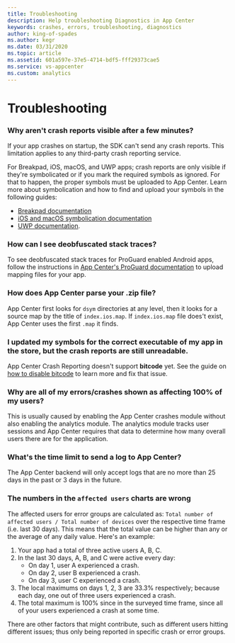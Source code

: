 ```yaml
---
title: Troubleshooting
description: Help troubleshooting Diagnostics in App Center
keywords: crashes, errors, troubleshooting, diagnostics
author: king-of-spades
ms.author: kegr
ms.date: 03/31/2020
ms.topic: article
ms.assetid: 601a597e-37e5-4714-bdf5-fff29373cae5
ms.service: vs-appcenter
ms.custom: analytics
---
```


# Troubleshooting

### Why aren't crash reports visible after a few minutes?
If your app crashes on startup, the SDK can't send any crash reports. This limitation applies to any third-party crash reporting service.

For Breakpad, iOS, macOS, and UWP apps; crash reports are only visible if they're symbolicated or if you mark the required symbols as ignored. For that to happen, the proper symbols must be uploaded to App Center. Learn more about symbolication and how to find and upload your symbols in the following guides:

- [Breakpad documentation](~/diagnostics/Android-NDK.md)
- [iOS and macOS symbolication documentation](~/diagnostics/iOS-symbolication.md)
- [UWP documentation](~/diagnostics/windows-support.md#symbolication).

### How can I see deobfuscated stack traces?
To see deobfuscated stack traces for ProGuard enabled Android apps, follow the instructions in [App Center's ProGuard documentation](~/diagnostics/Android-ProGuard.md) to upload mapping files for your app.

### How does App Center parse your .zip file?
App Center first looks for `dsym` directories at any level, then it looks for a source map by the title of `index.ios.map`. If `index.ios.map` file does't exist, App Center uses the first `.map` it finds.

### I updated my symbols for the correct executable of my app in the store, but the crash reports are still unreadable.
App Center Crash Reporting doesn't support **bitcode** yet. See the guide on [how to disable bitcode](~/diagnostics/iOS-symbolication.md#bitcode) to learn more and fix that issue.

### Why are all of my errors/crashes shown as affecting 100% of my users?
This is usually caused by enabling the App Center crashes module without also enabling the analytics module. The analytics module tracks user sessions and App Center requires that data to determine how many overall users there are for the application.

### What's the time limit to send a log to App Center?
The App Center backend will only accept logs that are no more than 25 days in the past or 3 days in the future.

### The numbers in the `affected users` charts are wrong
The affected users for error groups are calculated as: `Total number of affected users / Total number of devices` over the respective time frame (i.e. last 30 days).
This means that the total value can be higher than any or the average of any daily value. Here's an example:

1. Your app had a total of three active users A, B, C.
2. In the last 30 days, A, B, and C were active every day:
   - On day 1, user A experienced a crash. 
   - On day 2, user B experienced a crash. 
   - On day 3, user C experienced a crash.
3. The local maximums on days 1, 2, 3 are 33.3% respectively; because each day, one out of three users experienced a crash.
4. The total maximum is 100% since in the surveyed time frame, since all of your users experienced a crash at some time.

There are other factors that might contribute, such as different users hitting different issues; thus only being reported in specific crash or error groups.

